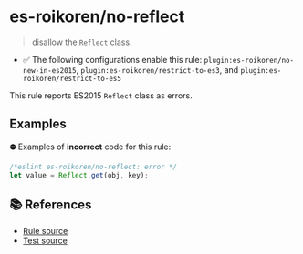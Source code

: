 # es-roikoren/no-reflect
> disallow the `Reflect` class.

- ✅ The following configurations enable this rule: `plugin:es-roikoren/no-new-in-es2015`, `plugin:es-roikoren/restrict-to-es3`, and `plugin:es-roikoren/restrict-to-es5`

This rule reports ES2015 `Reflect` class as errors.

## Examples

⛔ Examples of **incorrect** code for this rule:

```js
/*eslint es-roikoren/no-reflect: error */
let value = Reflect.get(obj, key);
```

## 📚 References

- [Rule source](https://github.com/roikoren755/eslint-plugin-es/blob/v1.0.1/src/rules/no-reflect.ts)
- [Test source](https://github.com/roikoren755/eslint-plugin-es/blob/v1.0.1/tests/src/rules/no-reflect.ts)
